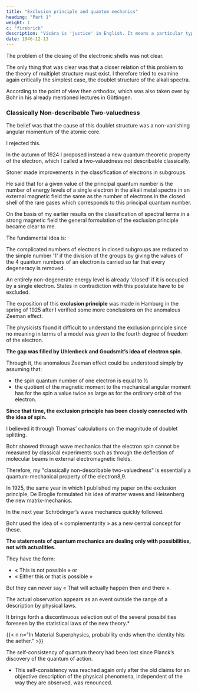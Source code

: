 ```yaml
---
title: "Exclusion principle and quantum mechanics"
heading: "Part 1"
weight: 1
c: "firebrick"
description: "Vicára is 'justice' in English. It means a particular type of mental process to ascertain the truth"
date: 1946-12-13
---
```



The problem of the closing of the electronic shells was not clear. 

The only thing that was clear was that a closer relation of this problem to the theory of multiplet structure must exist. I therefore tried to examine again critically the simplest case, the doublet structure of the alkali spectra.

According to the point of view then orthodox, which was also taken over by Bohr in his already mentioned lectures in Göttingen.


### Classically Non-describable Two-valuedness

The belief was that the cause of this doublet structure was a non-vanishing angular momentum of the atomic core.

I rejected this.

In the autumn of 1924 I proposed instead a new quantum theoretic property of the electron, which I called a two-valuedness not describable classically.

<!--  I published some arguments against this point of
view, which I definitely rejected as incorrect and proposed instead of it the
assumption of  -->

Stoner made improvements in the classification of electrons in subgroups.

He said that for a given value of the principal quantum number is the number of energy levels of a single electron in the alkali metal spectra in an external magnetic field the same as the number of electrons in the closed shell of the rare gases which corresponds to this principal quantum number.

On the basis of my earlier results on the classification of spectral terms in a
strong magnetic field the general formulation of the exclusion principle became clear to me. 

The fundamental idea is:

The complicated numbers of electrons in closed subgroups are reduced to the simple number '1' if the division of the groups by giving the values of the 4 quantum numbers of an electron is carried so far that every degeneracy is removed.

An entirely non-degenerate energy level is already 'closed' if it is occupied by a single electron. States in contradiction with this postulate have to be excluded.

<!-- general formulation of the -->

The exposition of this **exclusion principle** was made in Hamburg in the spring of 1925 after I verified some more conclusions on the anomalous Zeeman effect.

 <!-- of more complicated atoms during a visit to Tübingen with the help of the spectroscopic material assembled there. -->

<!-- With the exception of experts on the classification of spectral terms,  -->

The physicists found it difficult to understand the exclusion principle since no meaning in terms of a model was given to the fourth degree of freedom of the electron.

**The gap was filled by Uhlenbeck and Goudsmit’s idea of electron spin.**

Through it, the anomalous Zeeman effect could be understood simply by assuming that:
- the spin quantum number of one electron is equal to 1⁄2
- the quotient of the magnetic moment to the mechanical angular moment has for the spin a value twice as large as for the ordinary orbit of the electron.

**Since that time, the exclusion principle has been closely connected with the idea of spin.** 

<!-- Although at first I strongly doubted the correctness of this idea because of its classical-mechanical character, I was finally converted to it by -->

I believed it through Thomas’ calculations on the magnitude of doublet splitting. 

<!-- On the other hand, my earlier doubts as well as the cautious expression «  » experienced a certain verification during later developments, since  -->

Bohr showed through wave mechanics that the electron spin cannot be measured by classical experiments such as through the deflection of molecular beams in external electromagnetic fields.

Therefore, my "classically non-describable two-valuedness" is essentially a quantum-mechanical property of the electron8,9.

<!-- The subsequent developments were determined by the occurrence of the new quantum mechanics. -->

In 1925, the same year in which I published my paper on the exclusion principle, De Broglie formulated his idea of matter waves and Heisenberg the new matrix-mechanics.

In the next year Schrödinger’s wave mechanics quickly followed. 

<!-- It is at present unnecessary to stress the importance and the fundamental character of these
discoveries, all the more as these physicists have themselves explained, here
in Stockholm, the meaning of their leading ideas 10. 

Nor does time permit me
to illustrate in detail the general epistemological significance of the new
discipline of quantum mechanics, which has been done, among others, in a
number of articles by  -->

Bohr used the idea of « complementarity » as a new central concept for these.

**The statements of quantum mechanics are dealing only with possibilities, not with actualities.** 

They have the form:
- « This is not possible » or
- « Either this or that is possible »

But they can never say « That will actually happen then and there ».

The actual observation appears as an event outside the range of a description by physical laws.

It brings forth a discontinuous selection out of the several possibilities foreseen by the statistical laws of the new theory.*

{{< n n="In Material Superphysics, probability ends when the identity hits the aether." >}}

The self-consistency of quantum theory had been lost since Planck’s discovery of the quantum of action.

- This self-consistency was reached again only after the old claims for an objective description of the physical phenomena, independent of the way they are observed, was renounced.

<!-- made it possible to reach again  -->


<!-- Without discussing further the change of the attitude of modern physics to such concepts as « causality » and « physical reality » in comparison with the older classical physics I shall discuss more particularly in the following the position of the exclusion principle on the new quantum mechanics. -->

